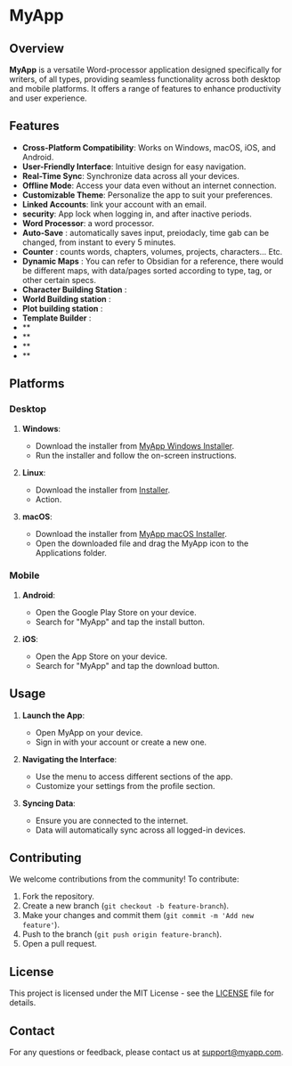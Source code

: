 # MyApp

## Overview

**MyApp** is a versatile Word-processor application designed specifically for writers, of all types, providing seamless functionality across both desktop and mobile platforms. It offers a range of features to enhance productivity and user experience.

## Features

- **Cross-Platform Compatibility**: Works on Windows, macOS, iOS, and Android.
- **User-Friendly Interface**: Intuitive design for easy navigation.
- **Real-Time Sync**: Synchronize data across all your devices.
- **Offline Mode**: Access your data even without an internet connection.
- **Customizable Theme**: Personalize the app to suit your preferences.
- **Linked Accounts**: link your account with an email. 
- **security**: App lock when logging in, and after inactive periods. 
- **Word Processor**: a word processor. 
- **Auto-Save** : automatically saves input, preiodacly, time gab can be changed, from instant to every 5 minutes. 
- **Counter** : counts words, chapters, volumes, projects, characters... Etc. 
- **Dynamic Maps** : You can refer to Obsidian for a reference, there would be different maps, with data/pages sorted according to type, tag, or other certain specs. 
- **Character Building Station** : 
- **World Building station** : 
- **Plot building station** :
- **Template Builder** :
- **
- **
- **
- **


## Platforms 

### Desktop

1. **Windows**:
   - Download the installer from [MyApp Windows Installer](#).
   - Run the installer and follow the on-screen instructions.

2. **Linux**:
   - Download the installer from [Installer](#).
   - Action.

3. **macOS**:
   - Download the installer from [MyApp macOS Installer](#).
   - Open the downloaded file and drag the MyApp icon to the Applications folder.

### Mobile


1. **Android**:
   - Open the Google Play Store on your device.
   - Search for "MyApp" and tap the install button.
  
2. **iOS**:
   - Open the App Store on your device.
   - Search for "MyApp" and tap the download button.


## Usage

1. **Launch the App**:
   - Open MyApp on your device.
   - Sign in with your account or create a new one.

2. **Navigating the Interface**:
   - Use the menu to access different sections of the app.
   - Customize your settings from the profile section.

3. **Syncing Data**:
   - Ensure you are connected to the internet.
   - Data will automatically sync across all logged-in devices.

## Contributing

We welcome contributions from the community! To contribute:

1. Fork the repository.
2. Create a new branch (`git checkout -b feature-branch`).
3. Make your changes and commit them (`git commit -m 'Add new feature'`).
4. Push to the branch (`git push origin feature-branch`).
5. Open a pull request.

## License

This project is licensed under the MIT License - see the [LICENSE](LICENSE) file for details.

## Contact

For any questions or feedback, please contact us at [support@myapp.com](mailto:support@myapp.com).
